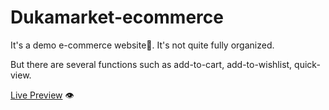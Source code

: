 # Dukamarket-ecommerce

It's a demo e-commerce website🚀. It's not quite fully organized. 

But there are several functions such as add-to-cart, add-to-wishlist, quick-view.

[Live Preview](https://duka-market.netlify.app/) 👁️
